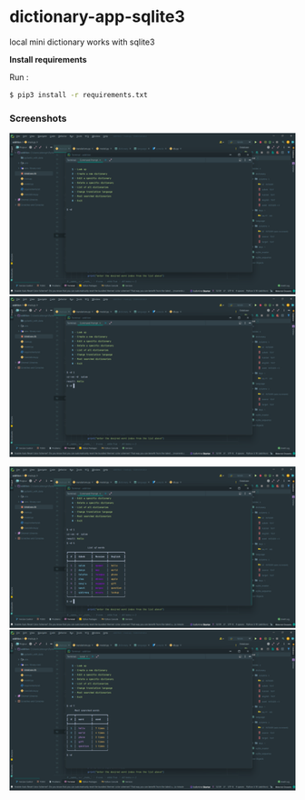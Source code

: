 # dictionary-app-sqlite3
local mini dictionary works with sqlite3

**Install requirements**

Run :
```bash
$ pip3 install -r requirements.txt
```

### Screenshots
<p align="center">
  <img src="./ss/1.png">
  <img src="./ss/2.png">
</p>

<p align="center">
  <img src="./ss/3.png">
  <img src="./ss/4.png">
</p>
